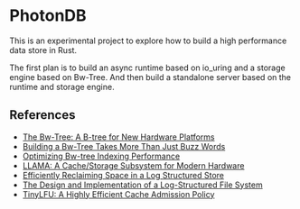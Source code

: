 # PhotonDB

This is an experimental project to explore how to build a high performance data store in Rust.

The first plan is to build an async runtime based on io_uring and a storage engine based on Bw-Tree. And then build a standalone server based on the runtime and storage engine.

## References

- [The Bw-Tree: A B-tree for New Hardware Platforms](https://www.microsoft.com/en-us/research/wp-content/uploads/2016/02/bw-tree-icde2013-final.pdf)
- [Building a Bw-Tree Takes More Than Just Buzz Words](https://www.cs.cmu.edu/~huanche1/publications/open_bwtree.pdf)
- [Optimizing Bw-tree Indexing Performance](https://cseweb.ucsd.edu//~csjgwang/pubs/ICDE17_BwTree.pdf)
- [LLAMA: A Cache/Storage Subsystem for Modern Hardware](http://www.vldb.org/pvldb/vol6/p877-levandoski.pdf)
- [Efficiently Reclaiming Space in a Log Structured Store](https://arxiv.org/abs/2005.00044)
- [The Design and Implementation of a Log-Structured File System](https://people.eecs.berkeley.edu/~brewer/cs262/LFS.pdf)
- [TinyLFU: A Highly Efficient Cache Admission Policy](https://arxiv.org/abs/1512.00727)